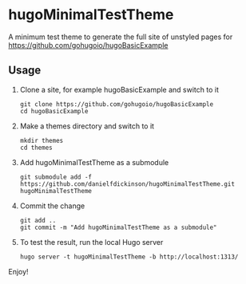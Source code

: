 # hugoMinimalTestTheme
A minimum test theme to generate the full site of unstyled pages for https://github.com/gohugoio/hugoBasicExample

## Usage

1. Clone a site, for example hugoBasicExample and switch to it
   ```
   git clone https://github.com/gohugoio/hugoBasicExample
   cd hugoBasicExample
   ```
2. Make a themes directory and switch to it
   ```
   mkdir themes
   cd themes
   ```
3. Add hugoMinimalTestTheme as a submodule
   ```
   git submodule add -f https://github.com/danielfdickinson/hugoMinimalTestTheme.git hugoMinimalTestTheme
   ```
4. Commit the change
   ```
   git add ..
   git commit -m "Add hugoMinimalTestTheme as a submodule"
   ```
5. To test the result, run the local Hugo server
   ```
   hugo server -t hugoMinimalTestTheme -b http://localhost:1313/
   ```
 
 Enjoy!
 
